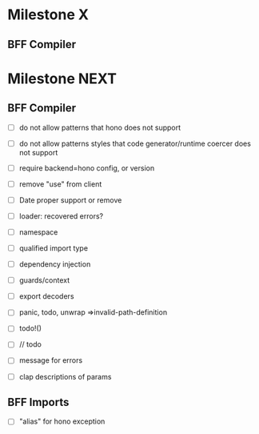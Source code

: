 # Milestone X

## BFF Compiler

# Milestone NEXT

## BFF Compiler

- [ ] do not allow patterns that hono does not support
- [ ] do not allow patterns styles that code generator/runtime coercer does not support
- [ ] require backend=hono config, or version
- [ ] remove "use" from client

- [ ] Date proper support or remove

- [ ] loader: recovered errors?

- [ ] namespace
- [ ] qualified import type

- [ ] dependency injection
- [ ] guards/context
- [ ] export decoders

- [ ] panic, todo, unwrap =>invalid-path-definition
- [ ] todo!()
- [ ] // todo

- [ ] message for errors
- [ ] clap descriptions of params

## BFF Imports

- [ ] "alias" for hono exception
